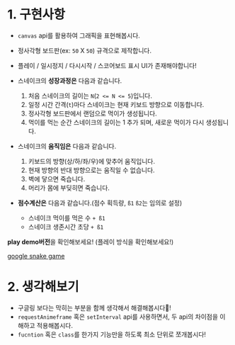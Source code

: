 # 1. 구현사항

-   `canvas` api를 활용하여 그래픽을 표현해봅시다.
-   정사각형 보드판(ex: `50` X `50`) 규격으로 제작합니다.
-   플레이 / 일시정지 / 다시시작 / 스코어보드 표시 UI가 존재해야합니다!

-   스네이크의 **성장과정은** 다음과 같습니다.

    1. 처음 스네이크의 길이는 `N`(`2 <= N <= 5`)입니다.
    2. 일정 시간 간격(`t`)마다 스네이크는 현재 키보드 방향으로 이동합니다.
    3. 정사각형 보드판에서 랜덤으로 먹이가 생성됩니다.
    4. 먹이를 먹는 순간 스네이크의 길이는 1 추가 되며, 새로운 먹이가 다시 생성됩니다.

-   스네이크의 **움직임은** 다음과 같습니다.

    1. 키보드의 방향(상/하/좌/우)에 맞추어 움직입니다.
    2. 현재 방향의 반대 방향으로는 움직일 수 없습니다.
    3. 벽에 닿으면 죽습니다.
    4. 머리가 몸에 부딪히면 죽습니다.

-   **점수계산은** 다음과 같습니다.(점수 획득량, `ß1` `ß2`는 임의로 설정)
    -   스네이크 먹이를 먹은 수 `+ ß1`
    -   스네이크 생존시간 초당 `+ ß1`

**play demo버전**을 확인해보세요! (플레이 방식을 확인해보세요!)

[google snake game](https://www.google.com/search?q=snake+game&sxsrf=ALiCzsZe95SS4YtnXhr74MqsZI8q34Qgjw%3A1668488553361&ei=aR1zY5DQFZOm1e8P5oK2iAs&ved=0ahUKEwjQqKOctK_7AhUTU_UHHWaBDbEQ4dUDCA8&uact=5&oq=snake+game&gs_lcp=Cgxnd3Mtd2l6LXNlcnAQAzIFCC4QgAQyBQgAEIAEMgUIABCABDIFCAAQgAQyBQgAEIAEMgUIABCABDIFCAAQgAQyBQgAEIAEMgUIABCABDIFCAAQgAQ6CggAEEcQ1gQQsAM6BAguEEM6CwgAEIAEELEDEIMBOggILhCABBDUAkoECE0YAUoECEEYAEoECEYYAFCmAljyB2DyCWgBcAF4AIABdogBsgSSAQMwLjWYAQCgAQHIAQrAAQE&sclient=gws-wiz-serp)

# 2. 생각해보기

-   구글링 보다는 막히는 부분을 함께 생각해서 해결해봅시다🙂!
-   `requestAnimeframe` 혹은 `setInterval` api를 사용하면서, 두 api의 차이점을 이해하고 적용해봅시다.
-   `fucntion` 혹은 `class`를 한가지 기능만을 하도록 최소 단위로 쪼개봅시다!
